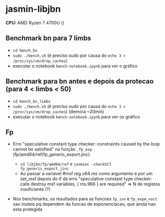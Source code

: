 # jasmin-libjbn

**CPU:** AMD Ryzen 7 4700U ()

## Benchmark bn para 7 limbs

- `cd bench_bn`
- `sudo ./bench.sh` (é preciso sudo por causa do `echo 3 > /proc/sys/vm/drop_caches`)
- executar o notebook `bench-notebook.ipynb` para ver o gráfico

## Benchmark para bn antes e depois da protecao (para 4 < limbs < 50)

- `cd bench_bn_limbs`
- `sudo ./bench.sh` (é preciso sudo por causa do `echo 3 > /proc/sys/vm/drop_caches`) (demora ~20min)
- executar o notebook `bench-notebook.ipynb` para ver os gráfico

## Fp

- Erro "speculative constant type checker: constraints caused by the loop cannot be satisfied" na função
  `_fp_exp` (fp/amd64/ref/fp_generic_export.jinc)
  - `cd libjbn/fp/amd64/ref` e `jasminc -checkSCT fp_generic_export.jinc`
  - Ao passar a variavel #msf reg u64 ms como argumento e por um set_msf depois do if dá erro "speculative constant type checker: calls destroy   msf variables, { ms.966 } are required" => N de registos insuficiente (?)
  
  
- Nos benchmarks, os resultados para as funcoes `fp_inv` e `fp_expm_noct` sao inuteis pq dependem da funcao
  de exponenciacao, que ainda nao esta protegida
